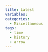 ```yaml
---
title: Latest
variables:
categories:
  - Miscellaneous
tags:
  - time
  - history
  - arrow
---
```

